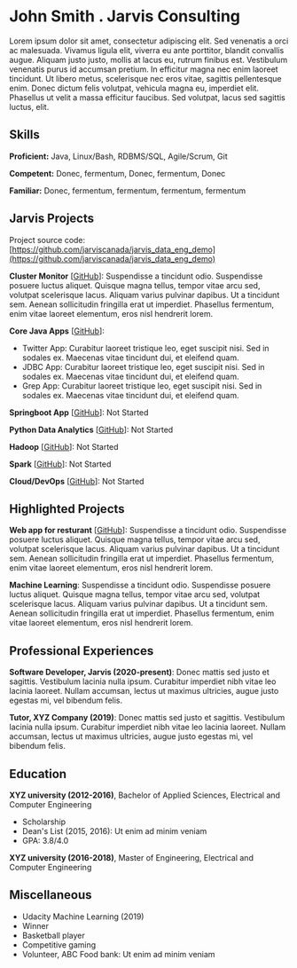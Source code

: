 # John Smith . Jarvis Consulting

Lorem ipsum dolor sit amet, consectetur adipiscing elit. Sed venenatis a orci ac malesuada. Vivamus ligula elit, viverra eu ante porttitor, blandit convallis augue. Aliquam justo justo, mollis at lacus eu, rutrum finibus est. Vestibulum venenatis purus id accumsan pretium. In efficitur magna nec enim laoreet tincidunt. Ut libero metus, scelerisque nec eros vitae, sagittis pellentesque enim. Donec dictum felis volutpat, vehicula magna eu, imperdiet elit. Phasellus ut velit a massa efficitur faucibus. Sed volutpat, lacus sed sagittis luctus, elit.

## Skills

**Proficient:** Java, Linux/Bash, RDBMS/SQL, Agile/Scrum, Git

**Competent:** Donec, fermentum, Donec, fermentum, Donec

**Familiar:** Donec, fermentum, fermentum, fermentum, fermentum

## Jarvis Projects

Project source code: [https://github.com/jarviscanada/jarvis_data_eng_demo](https://github.com/jarviscanada/jarvis_data_eng_demo)


**Cluster Monitor** [[GitHub](https://github.com/jarviscanada/jarvis_data_eng_demo/tree/master/linux_sql)]: Suspendisse a tincidunt odio. Suspendisse posuere luctus aliquet. Quisque magna tellus, tempor vitae arcu sed, volutpat scelerisque lacus. Aliquam varius pulvinar dapibus. Ut a tincidunt sem. Aenean sollicitudin fringilla erat ut imperdiet. Phasellus fermentum, enim vitae laoreet elementum, eros nisl hendrerit lorem.

**Core Java Apps** [[GitHub](https://github.com/jarviscanada/jarvis_data_eng_demo/tree/master/core_java)]:
      
  - Twitter App: Curabitur laoreet tristique leo, eget suscipit nisi. Sed in sodales ex. Maecenas vitae tincidunt dui, et eleifend quam.
  - JDBC App: Curabitur laoreet tristique leo, eget suscipit nisi. Sed in sodales ex. Maecenas vitae tincidunt dui, et eleifend quam.
  - Grep App: Curabitur laoreet tristique leo, eget suscipit nisi. Sed in sodales ex. Maecenas vitae tincidunt dui, et eleifend quam.

**Springboot App** [[GitHub](https://github.com/jarviscanada/jarvis_data_eng_demo/tree/master/springboot)]: Not Started

**Python Data Analytics** [[GitHub](https://github.com/jarviscanada/jarvis_data_eng_demo/tree/master/python_data_anlytics)]: Not Started

**Hadoop** [[GitHub](https://github.com/jarviscanada/jarvis_data_eng_demo/tree/master/hadoop)]: Not Started

**Spark** [[GitHub](https://github.com/jarviscanada/jarvis_data_eng_demo/tree/master/spark)]: Not Started

**Cloud/DevOps** [[GitHub](https://github.com/jarviscanada/jarvis_data_eng_demo/tree/master/cloud_devops)]: Not Started


## Highlighted Projects
**Web app for resturant** [[GitHub](https://github.com/jarviscanada/jarvis_profile_builder)]: Suspendisse a tincidunt odio. Suspendisse posuere luctus aliquet. Quisque magna tellus, tempor vitae arcu sed, volutpat scelerisque lacus. Aliquam varius pulvinar dapibus. Ut a tincidunt sem. Aenean sollicitudin fringilla erat ut imperdiet. Phasellus fermentum, enim vitae laoreet elementum, eros nisl hendrerit lorem.

**Machine Learning**: Suspendisse a tincidunt odio. Suspendisse posuere luctus aliquet. Quisque magna tellus, tempor vitae arcu sed, volutpat scelerisque lacus. Aliquam varius pulvinar dapibus. Ut a tincidunt sem. Aenean sollicitudin fringilla erat ut imperdiet. Phasellus fermentum, enim vitae laoreet elementum, eros nisl hendrerit lorem.


## Professional Experiences

**Software Developer, Jarvis (2020-present)**: Donec mattis sed justo et sagittis. Vestibulum lacinia nulla ipsum. Curabitur imperdiet nibh vitae leo lacinia laoreet. Nullam accumsan, lectus ut maximus ultricies, augue justo egestas mi, vel bibendum felis.

**Tutor, XYZ Company (2019)**: Donec mattis sed justo et sagittis. Vestibulum lacinia nulla ipsum. Curabitur imperdiet nibh vitae leo lacinia laoreet. Nullam accumsan, lectus ut maximus ultricies, augue justo egestas mi, vel bibendum felis.


## Education
**XYZ university (2012-2016)**, Bachelor of Applied Sciences, Electrical and Computer Engineering
- Scholarship
- Dean's List (2015, 2016): Ut enim ad minim veniam
- GPA: 3.8/4.0

**XYZ university (2016-2018)**, Master of Engineering, Electrical and Computer Engineering


## Miscellaneous
- Udacity Machine Learning (2019)
- Winner
- Basketball player
- Competitive gaming
- Volunteer, ABC Food bank: Ut enim ad minim veniam